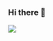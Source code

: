 ### Hi there 👋

<image src="https://wakatime.com/share/@bc8e5cb7-62de-4b02-bc14-854d8859f662/d6cfb113-19b7-406c-aedd-3d543e1d74d0.svg"></image>
